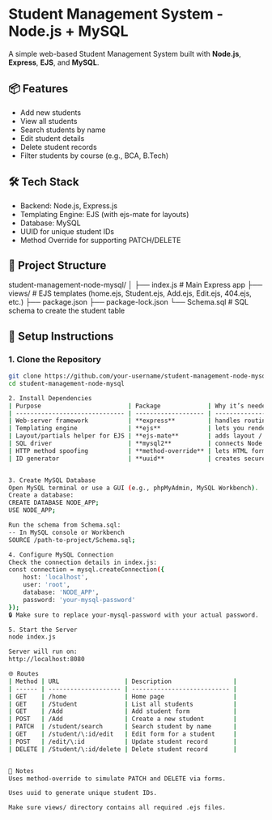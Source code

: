# Student Management System - Node.js + MySQL

A simple web-based Student Management System built with **Node.js**, **Express**, **EJS**, and **MySQL**.

## 📦 Features

- Add new students
- View all students
- Search students by name
- Edit student details
- Delete student records
- Filter students by course (e.g., BCA, B.Tech)

## 🛠 Tech Stack

- Backend: Node.js, Express.js
- Templating Engine: EJS (with ejs-mate for layouts)
- Database: MySQL
- UUID for unique student IDs
- Method Override for supporting PATCH/DELETE

## 📁 Project Structure

student-management-node-mysql/
│
├── index.js # Main Express app
├── views/ # EJS templates (home.ejs, Student.ejs, Add.ejs, Edit.ejs, 404.ejs, etc.)
├── package.json
├── package-lock.json
└── Schema.sql # SQL schema to create the student table


## 🚀 Setup Instructions

### 1. Clone the Repository
```bash
git clone https://github.com/your-username/student-management-node-mysql.git
cd student-management-node-mysql

2. Install Dependencies
| Purpose                        | Package             | Why it’s needed                                                          |
| ------------------------------ | ------------------- | ------------------------------------------------------------------------ |
| Web-server framework           | **express**         | handles routing, middleware, listening on port 8080                      |
| Templating engine              | **ejs**             | lets you render dynamic HTML from `.ejs` files                           |
| Layout/partials helper for EJS | **ejs-mate**        | adds layout / `block` support; see `app.engine("ejs", ejsmate)` in code  |
| SQL driver                     | **mysql2**          | connects Node.js to your MySQL database                                  |
| HTTP method spoofing           | **method-override** | lets HTML forms simulate `PATCH` and `DELETE` requests                   |
| ID generator                   | **uuid**            | creates secure, unique student IDs (`uuidv4()`)                          |


3. Create MySQL Database
Open MySQL terminal or use a GUI (e.g., phpMyAdmin, MySQL Workbench).
Create a database:
CREATE DATABASE NODE_APP;
USE NODE_APP;

Run the schema from Schema.sql:
-- In MySQL console or Workbench
SOURCE /path-to-project/Schema.sql;

4. Configure MySQL Connection
Check the connection details in index.js:
const connection = mysql.createConnection({
    host: 'localhost',
    user: 'root',
    database: 'NODE_APP',
    password: 'your-mysql-password'
});
🔒 Make sure to replace your-mysql-password with your actual password.

5. Start the Server
node index.js

Server will run on:
http://localhost:8080

🌐 Routes
| Method | URL                  | Description                 |
| ------ | -------------------- | --------------------------- |
| GET    | /home                | Home page                   |
| GET    | /Student             | List all students           |
| GET    | /Add                 | Add student form            |
| POST   | /Add                 | Create a new student        |
| PATCH  | /student/search      | Search student by name      |
| GET    | /student/\:id/edit   | Edit form for a student     |
| POST   | /edit/\:id           | Update student record       |
| DELETE | /Student/\:id/delete | Delete student record       |


📌 Notes
Uses method-override to simulate PATCH and DELETE via forms.

Uses uuid to generate unique student IDs.

Make sure views/ directory contains all required .ejs files.

